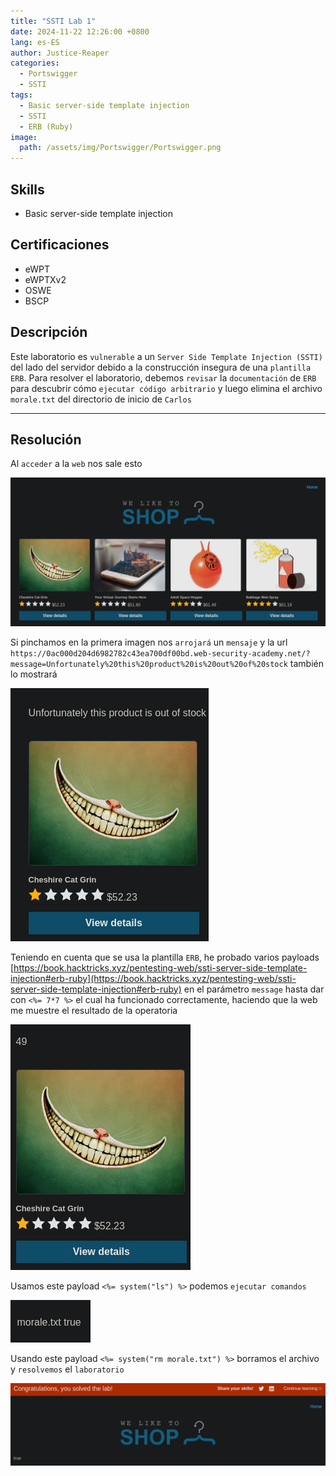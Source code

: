 ```yaml
---
title: "SSTI Lab 1"
date: 2024-11-22 12:26:00 +0800
lang: es-ES
author: Justice-Reaper
categories:
  - Portswigger
  - SSTI
tags:
  - Basic server-side template injection
  - SSTI
  - ERB (Ruby)
image:
  path: /assets/img/Portswigger/Portswigger.png
---
```


## Skills

- Basic server-side template injection

## Certificaciones

- eWPT
- eWPTXv2
- OSWE
- BSCP
  
## Descripción

Este laboratorio es `vulnerable` a un `Server Side Template Injection (SSTI)` del lado del servidor debido a la construcción insegura de una `plantilla ERB`. Para resolver el laboratorio, debemos `revisar` la `documentación` de `ERB` para descubrir cómo `ejecutar código arbitrario` y luego elimina el archivo `morale.txt` del directorio de inicio de `Carlos`

---

## Resolución

Al `acceder` a la `web` nos sale esto

![](/assets/img/SSTI-Lab-1/image_1.png)

Si pinchamos en la primera imagen nos `arrojará` un `mensaje` y la url `https://0ac000d204d6982782c43ea700df00bd.web-security-academy.net/?message=Unfortunately%20this%20product%20is%20out%20of%20stock` también lo mostrará

![](/assets/img/SSTI-Lab-1/image_2.png)

Teniendo en cuenta que se usa la plantilla `ERB`, he probado varios payloads [https://book.hacktricks.xyz/pentesting-web/ssti-server-side-template-injection#erb-ruby](https://book.hacktricks.xyz/pentesting-web/ssti-server-side-template-injection#erb-ruby) en el parámetro `message` hasta dar con `<%= 7*7 %>` el cual ha funcionado correctamente, haciendo que la web me muestre el resultado de la operatoria

![](/assets/img/SSTI-Lab-1/image_3.png)

Usamos este payload `<%= system("ls") %>` podemos `ejecutar comandos`

![](/assets/img/SSTI-Lab-1/image_4.png)

Usando este payload `<%= system("rm morale.txt") %>` borramos el archivo y `resolvemos` el `laboratorio`

![](/assets/img/SSTI-Lab-1/image_5.png)
